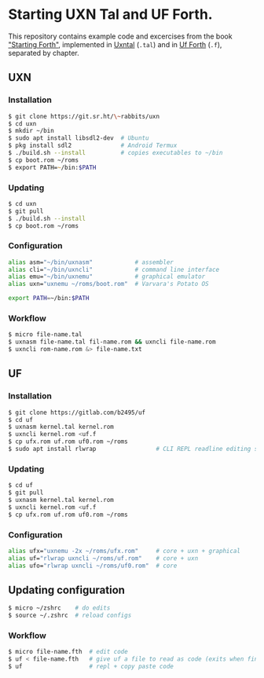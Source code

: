 # Starting UXN Tal and UF Forth.

This repository contains example code and excercises from the book ["Starting Forth"](https://www.forth.com/wp-content/uploads/2018/01/Starting-FORTH.pdf),
implemented in [Uxntal](https://wiki.xxiivv.com/site/uxntal.html) (`.tal`) and in [Uf Forth](https://gitlab.com/b2495/uf) (`.f`), separated by chapter.

## UXN

### Installation

```zsh
$ git clone https://git.sr.ht/\~rabbits/uxn
$ cd uxn
$ mkdir ~/bin
$ sudo apt install libsdl2-dev  # Ubuntu
$ pkg install sdl2              # Android Termux
$ ./build.sh --install          # copies executables to ~/bin
$ cp boot.rom ~/roms
$ export PATH=~/bin:$PATH
```

### Updating

```zsh
$ cd uxn
$ git pull
$ ./build.sh --install
$ cp boot.rom ~/roms
```

### Configuration

```zsh
alias asm="~/bin/uxnasm"            # assembler
alias cli="~/bin/uxncli"            # command line interface
alias emu="~/bin/uxnemu"            # graphical emulator
alias uxn="uxnemu ~/roms/boot.rom"  # Varvara's Potato OS

export PATH=~/bin:$PATH
```

### Workflow

```zsh
$ micro file-name.tal
$ uxnasm file-name.tal fil-name.rom && uxncli file-name.rom
$ uxncli rom-name.rom &> file-name.txt
```

## UF

### Installation

```zsh
$ git clone https://gitlab.com/b2495/uf
$ cd uf
$ uxnasm kernel.tal kernel.rom
$ uxncli kernel.rom <uf.f
$ cp ufx.rom uf.rom uf0.rom ~/roms
$ sudo apt install rlwrap                 # CLI REPL readline editing support
```

### Updating

```zsh
$ cd uf
$ git pull
$ uxnasm kernel.tal kernel.rom
$ uxncli kernel.rom <uf.f
$ cp ufx.rom uf.rom uf0.rom ~/roms
```

### Configuration

```zsh
alias ufx="uxnemu -2x ~/roms/ufx.rom"     # core + uxn + graphical
alias uf="rlwrap uxncli ~/roms/uf.rom"    # core + uxn
alias ufo="rlwrap uxncli ~/roms/uf0.rom"  # core
```

## Updating configuration

```zsh
$ micro ~/zshrc    # do edits
$ source ~/.zshrc  # reload configs
```

### Workflow

```zsh
$ micro file-name.fth  # edit code
$ uf < file-name.fth   # give uf a file to read as code (exits when finished though!)
$ uf                   # repl + copy paste code
```
